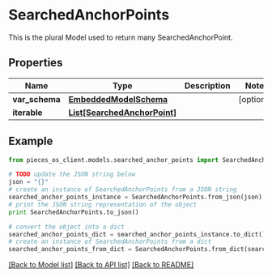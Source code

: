 # SearchedAnchorPoints

This is the plural Model used to return many SearchedAnchorPoint.

## Properties
Name | Type | Description | Notes
------------ | ------------- | ------------- | -------------
**var_schema** | [**EmbeddedModelSchema**](EmbeddedModelSchema.md) |  | [optional] 
**iterable** | [**List[SearchedAnchorPoint]**](SearchedAnchorPoint.md) |  | 

## Example

```python
from pieces_os_client.models.searched_anchor_points import SearchedAnchorPoints

# TODO update the JSON string below
json = "{}"
# create an instance of SearchedAnchorPoints from a JSON string
searched_anchor_points_instance = SearchedAnchorPoints.from_json(json)
# print the JSON string representation of the object
print SearchedAnchorPoints.to_json()

# convert the object into a dict
searched_anchor_points_dict = searched_anchor_points_instance.to_dict()
# create an instance of SearchedAnchorPoints from a dict
searched_anchor_points_from_dict = SearchedAnchorPoints.from_dict(searched_anchor_points_dict)
```
[[Back to Model list]](../README.md#documentation-for-models) [[Back to API list]](../README.md#documentation-for-api-endpoints) [[Back to README]](../README.md)


